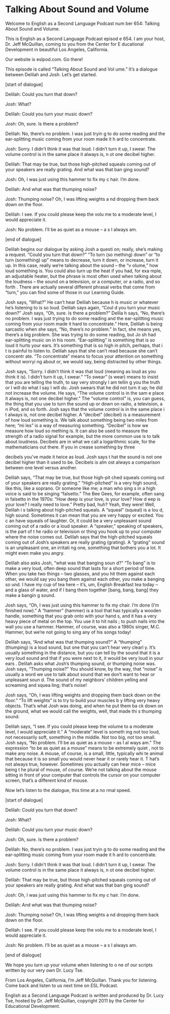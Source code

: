 # Talking About Sound and Volume

Welcome to English as a Second Language Podcast num ber 654: Talking About Sound and Volume.

This is English as a Second Language Podcast episod e 654.  I am your host, Dr. Jeff McQuillan, coming to you from the Center for E ducational Development in beautiful Los Angeles, California.

Our website is eslpod.com.  Go there!

This episode is called “Talking About Sound and Vol ume.”  It’s a dialogue between Delilah and Josh.  Let’s get started.

[start of dialogue]

Delilah:  Could you turn that down?

Josh:  What?

Delilah:  Could you turn your music down?

Josh:  Oh, sure.  Is there a problem?

Delilah:  No, there’s no problem.  I was just tryin g to do some reading and the ear-splitting music coming from your room made it h ard to concentrate.

Josh:  Sorry.  I didn’t think it was that loud.  I didn’t turn it up, I swear.  The volume control is in the same place it always is, n ot one decibel higher.

Delilah:  That may be true, but those high-pitched squeals coming out of your speakers are really grating.  And what was that ban ging sound?

Josh:  Oh, I was just using this hammer to fix my c hair.  I’m done.

Delilah:  And what was that thumping noise?

Josh:  Thumping noise?  Oh, I was lifting weights a nd dropping them back down on the floor.

Delilah:  I see.  If you could please keep the volu me to a moderate level, I would appreciate it.

 Josh:  No problem.  I’ll be as quiet as a mouse – a s I always am.

[end of dialogue]

Delilah begins our dialogue by asking Josh a questi on; really, she’s making a request.  “Could you turn that down?”  “To turn (so mething) down” or “to turn (something) up” means to decrease, turn it down, or  increase, turn it up.  In this case, really we’re talking about the sound – the “v olume,” how loud something is. You could also turn up the heat if you had, for exa mple, an adjustable heater, but the phrase is most often used when talking about the loudness – the sound on a television, or a computer, or a radio, and so forth .  There are actually several different phrasal verbs that come from “turn,” you can find some of those in our Learning Guide.

Josh says, “What?”  He can’t hear Delilah because h is music or whatever he’s listening to is so loud.  Delilah says again, “Coul d you turn your music down?” Josh says, “Oh, sure.  Is there a problem?”  Delila h says, “No, there’s no problem.  I was just trying to do some reading and the ear-splitting music coming from your room made it hard to concentrate.”  Here,  Delilah is being sarcastic when she says, “No, there’s no problem.”  In fact, she means yes, there’s a big problem.  She was trying to do some reading, but Jo sh had ear-splitting music on in his room.  “Ear-splitting” is something that is so loud it hurts your ears.  It’s something that is so high in pitch, perhaps, that i t is painful to listen to.  Delilah says that she can’t read because she can’t concentr ate.  “To concentrate” means to focus your attention on something without worryi ng about or, we would say, being distracted by other things.

Josh says, “Sorry.  I didn’t think it was that loud  (meaning as loud as you think it is).  I didn’t turn it up, I swear.”  “To swear” (s wear) means to insist that you are telling the truth, to say very strongly I am tellin g you the truth or I will do what I say I will do.  Josh swears that he did not turn it  up; he did not increase the volume.  He says, “The volume control is in the sam e place it always is, not one decibel higher.”  The “volume control” is, you can guess, the thing that you use to turn the sound up or down on radio, a television, a n iPod, and so forth.  Josh says that the volume control is in the same place i t always is, not one decibel higher.  A “decibel” (decibel) is a measurement of how loud something is.  We talk about something being two miles from here; “mi les” is a way of measuring something.  “Decibel” is how we measure how loud so mething is.  It can also be used to measure the strength of a radio signal for example, but the more common use is to talk about loudness.  Decibels are  in what we call a logarithmic scale, for the mathematicians out there.  If you in crease something by three

decibels you’ve made it twice as loud.  Josh says t hat the sound is not one decibel higher than it used to be.  Decibels is alm ost always a comparison between one level versus another.

Delilah says, “That may be true, but those high-pit ched squeals coming out of your speakers are really grating.”  “High-pitched” is a very high sound, like this, like a soprano.  Or someone like me; a man who sing s in a high voice is said to be singing “falsetto.”  The Bee Gees, for example, often sang in falsetto in the 1970s: “How deep is your love, is your love?  How d eep is your love?  I really need to love.”  Pretty bad, huh?  Yeah, they were!  Well, Delilah i s talking about high-pitched squeals.  A “squeal” (squeal) is a lou d, high sound.  Sometimes it can mean that you are very happy or excited.  You c an have squeals of laughter. Or, it could be a very unpleasant sound coming out of a radio or a loud speaker. A “speaker,” speaking of speakers, is the part of t he radio or television or thing you hook up to your computer where the noise comes out.  Delilah says that the high-pitched squeals coming out of Josh’s speakers are really grating (grating). A “grating” sound is an unpleasant one, an irritati ng one, something that bothers you a lot.  It might even make you angry.

Delilah also asks Josh, “what was that banging soun d?”  “To bang” is to make a very loud, often deep sound that lasts for a short period of time.  When you take two things – two glasses, and you hit them against each other, we would say you bang them against each other, you make a banging so und.  I have my cup of tea here – it’s, um, English Breakfast tea today – and a glass of water, and if I bang them together [bang, bang, bang] they make a bangin g sound.

Josh says, “Oh, I was just using this hammer to fix  my chair.  I’m done (I’m finished now).”  A “hammer” (hammer) is a tool that  has typically a wooden handle, something that you grab onto with your hand s, and it has a very heavy piece of metal on the top.  You use it to hit nails ; to push nails into the wall you use a hammer.  Hammer, of course, was also a 1980s singer, M.C. Hammer, but we’re not going to sing any of his songs today!

Delilah says, “And what was that thumping sound?”  A “thumping” (thumping) is a loud sound, but one that you can’t hear very clearl y.  It’s usually something in the distance, but you can tell by the sound that it is a very loud sound and that if you were next to it, it would be very loud in your ears .  Delilah asks what Josh’s thumping sound, or thumping noise was.  Josh says, “Thumping noise?”  You should know, by the way, that “noise” is usually a word we use to talk about sound that we don’t want to hear or unpleasant soun d.  The sound of my neighbors’ children yelling and screaming and squea ling; that’s noise!

Josh says, “Oh, I was lifting weights and dropping them back down on the floor.” “To lift weights” is to try to build your muscles b y lifting very heavy objects. That’s what Josh was doing, and when he put them ba ck down on the ground, what we would call the weights, well, that made thi s thumping sound.

Delilah says, “I see.  If you could please keep the  volume to a moderate level, I would appreciate it.”  A “moderate” level is someth ing not too loud, not necessarily soft, something in the middle.  Not too  big, not too small.  Josh says, “No problem.  I’ll be as quiet as a mouse – as I al ways am.”  The expression “to be as quiet as a mouse” means to be extremely quiet , not to make any noise.  A mouse, of course, is a small, little, typically whi te animal that because it is so small you would never hear it or rarely hear it.  T hat’s not always true, however. Sometimes you actually can hear mice – mice being t he plural of mouse, of course.  We’re not talking about the mouse sitting in front of your computer that controls the cursor on your computer screen, that’s  a different kind of mouse.

Now let’s listen to the dialogue, this time at a no rmal speed.

[start of dialogue]

Delilah:  Could you turn that down?

Josh:  What?

Delilah:  Could you turn your music down?

Josh:  Oh, sure.  Is there a problem?

Delilah:  No, there’s no problem.  I was just tryin g to do some reading and the ear-splitting music coming from your room made it h ard to concentrate.

Josh:  Sorry.  I didn’t think it was that loud.  I didn’t turn it up, I swear.  The volume control is in the same place it always is, n ot one decibel higher.

Delilah:  That may be true, but those high-pitched squeals coming out of your speakers are really grating.  And what was that ban ging sound?

Josh:  Oh, I was just using this hammer to fix my c hair.  I’m done.

Delilah:  And what was that thumping noise?

Josh:  Thumping noise?  Oh, I was lifting weights a nd dropping them back down on the floor.

Delilah:  I see.  If you could please keep the volu me to a moderate level, I would appreciate it.

Josh:  No problem.  I’ll be as quiet as a mouse – a s I always am.

[end of dialogue]

We hope you turn up your volume when listening to o ne of our scripts written by our very own Dr. Lucy Tse.

From Los Angeles, California, I’m Jeff McQuillan.  Thank you for listening.  Come back and listen to us next time on ESL Podcast.

English as a Second Language Podcast is written and  produced by Dr. Lucy Tse, hosted by Dr. Jeff McQuillan, copyright 2011 by the  Center for Educational Development.

